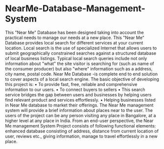 # NearMe-Database-Management-System
This "Near Me" Database has been designed taking into account the practical needs to manage our needs at a new place. This "Near Me" Database provides local search for different services at your current location. Local search is the use of specialized Internet that allows users to submit geographically constrained searches against a structured database of local business listings. Typical local search queries include not only information about "what" the site visitor is searching for (such as name of the consumer producer) but also "where" information such as a address, city name, postal code.
Near Me Database -is complete end to end solution to cover aspects of a local search engine.
The basic objective of developing this project is:
•	To provide fast, free, reliable and comprehensive information to our users.
•	To connect buyers to sellers
•	This search service bridges the gap between users and businesses by helping users find relevant product and services effortlessly.
•	Helping businesses listed in Near Me database to market their offerings.
The Near Me management system will provide a brief information about places near to the user. The users of the project can be any person visiting any place in Bangalore, at a higher level at any place in India.
From an end-user perspective, the Near Me management System Project consists of following functional elements: enhanced database consisting of address, distance from current location of user, reviews etc., giving information, manage to travel effortlessly in a new place.     
